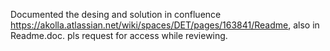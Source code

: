 Documented the desing and solution in confluence https://akolla.atlassian.net/wiki/spaces/DET/pages/163841/Readme, also in Readme.doc.  pls request for access while reviewing. 
